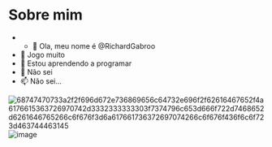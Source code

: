 # Sobre mim

- - 👋 Ola, meu nome é @RichardGabroo
- 👀 Jogo muito 
- 🌱 Estou aprendendo a programar
- 💞️ Não sei 
- 📫 Não sei...


![68747470733a2f2f696d672e736869656c64732e696f2f62616467652f4a6176615363726970742d3332333333303f7374796c653d666f722d7468652d6261646765266c6f676f3d6a617661736372697074266c6f676f436f6c6f723d463744463145](https://user-images.githubusercontent.com/106668405/172598498-95759c01-cdf5-4f1e-a320-247ad2c58e93.svg)
![image](https://user-images.githubusercontent.com/106668405/175013953-661321aa-6674-4dc3-a42e-5be7be41b801.png)




